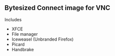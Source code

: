 ## Bytesized Connect image for VNC

Includes

* XFCE
* File manager
* Iceweasel (Unbranded Firefox)
* Picard
* Handbrake
